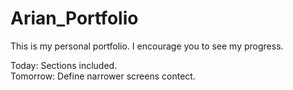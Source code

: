 # Arian_Portfolio
This is my personal portfolio. I encourage you to see my progress.


Today: Sections included. <br />
Tomorrow: Define narrower screens contect.
